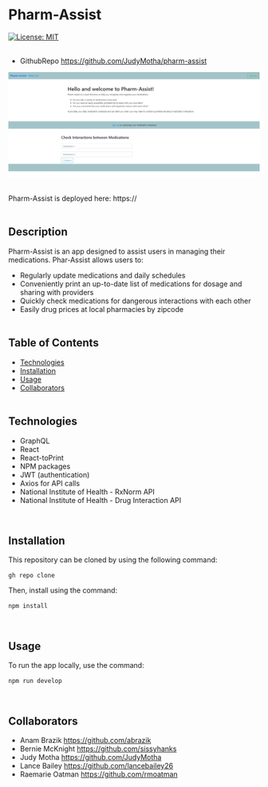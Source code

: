 # Pharm-Assist
[![License: MIT](https://img.shields.io/badge/License-MIT-yellow.svg)](https://opensource.org/licenses/MIT)
<br><br>
* GithubRepo
 https://github.com/JudyMotha/pharm-assist






<img src="./client/src/images/screenshot.png" alt="Image of Pharm-Assist homepage">
<br><br>

Pharm-Assist is deployed here:  https://
<br><br>

## Description
Pharm-Assist is an app designed to assist users in managing their medications.  Phar-Assist allows users to:

* Regularly update medications and daily schedules
* Conveniently print an up-to-date list of medications for dosage and sharing with providers
* Quickly check medications for dangerous interactions with each other
* Easily drug prices at local pharmacies by zipcode
<br><br>

## Table of Contents
  * [Technologies](#technologies)
  * [Installation](#installation)
  * [Usage](#usage)
  * [Collaborators](#collaborators)
<br><br>  

## Technologies
* GraphQL
* React
* React-toPrint
* NPM packages
* JWT (authentication)
* Axios for API calls
* National Institute of Health - RxNorm API
* National Institute of Health - Drug Interaction API

<br>

## Installation
This repository can be cloned by using the following command:
~~~
gh repo clone 
~~~

Then, install using the command:
~~~
npm install
~~~

<br>

## Usage
To run the app locally, use the command:
~~~
npm run develop
~~~

<br>

## Collaborators
* Anam Brazik  https://github.com/abrazik
* Bernie McKnight  https://github.com/sissyhanks
* Judy Motha  https://github.com/JudyMotha
* Lance Bailey  https://github.com/lancebailey26
* Raemarie Oatman  https://github.com/rmoatman
